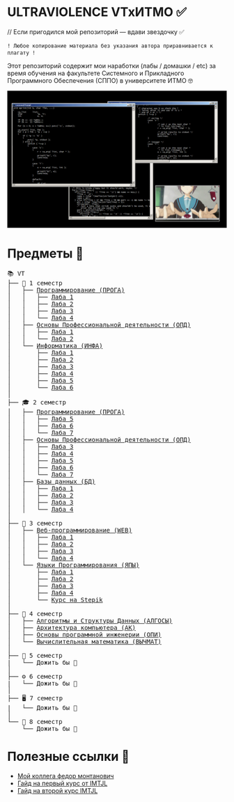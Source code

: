 # ULTRAVIOLENCE VTxИТМО ✅

// Если пригодился мой репозиторий — вдави звездочку ✅

    ! Любое копирование материала без указания автора приравнивается к плагату !

Этот репозиторий содержит мои наработки (лабы / домашки / etc) за время обучения на факультете Системного и Прикладного Программного Обеспечения (СППО) в университете ИТМО :nerd_face:

![meow](.utils/yuki_nagato.gif)

# Предметы :book:
<pre>
📚 VT
├── 🍼 1 семестр
│   ├── <a href="https://github.com/Vaneshik/VT-Labs/tree/main/java">Программирование (ПРОГА)</a>
│   │   ├── <a href="https://github.com/Vaneshik/VT-Labs/tree/main/java/lab1">Лаба 1</a>
│   │   ├── <a href="https://github.com/Vaneshik/VT-Labs/tree/main/java/lab2">Лаба 2</a>
│   │   ├── <a href="https://github.com/Vaneshik/VT-Labs/tree/main/java/lab3">Лаба 3</a>
│   │   └── <a href="https://github.com/Vaneshik/VT-Labs/tree/main/java/lab4">Лаба 4</a>
│   ├── <a href="https://github.com/Vaneshik/VT-Labs/tree/main/opd">Основы Профессиональной деятельности (ОПД)</a>
│   │   ├── <a href="https://github.com/Vaneshik/VT-Labs/tree/main/opd/lab1">Лаба 1</a>
│   │   └── <a href="https://github.com/Vaneshik/VT-Labs/tree/main/opd/lab2">Лаба 2</a>
│   └── <a href="https://github.com/Vaneshik/VT-Labs/tree/main/informatics">Информатика (ИНФА)</a>
│       ├── <a href="https://github.com/Vaneshik/VT-Labs/tree/main/informatics/lab1">Лаба 1</a>
│       ├── <a href="https://github.com/Vaneshik/VT-Labs/tree/main/informatics/lab2">Лаба 2</a>
│       ├── <a href="https://github.com/Vaneshik/VT-Labs/tree/main/informatics/lab3">Лаба 3</a>
│       ├── <a href="https://github.com/Vaneshik/VT-Labs/tree/main/informatics/lab4">Лаба 4</a>
│       ├── <a href="https://github.com/Vaneshik/VT-Labs/tree/main/informatics/lab5">Лаба 5</a>
│       └── <a href="https://github.com/Vaneshik/VT-Labs/tree/main/informatics/lab6">Лаба 6</a>
│
├── 🎓 2 семестр
│   ├── <a href="https://github.com/Vaneshik/VT-Labs/tree/main/java">Программирование (ПРОГА)</a>
│   │   ├── <a href="https://github.com/Vaneshik/prog-lab-4">Лаба 5</a>
│   │   ├── <a href="https://github.com/Vaneshik/prog-lab-6">Лаба 6</a>
│   │   └── <a href="https://www.youtube.com/watch?v=dQw4w9WgXcQ">Лаба 7</a>
│   ├── <a href="https://github.com/Vaneshik/VT-Labs/tree/main/opd">Основы Профессиональной деятельности (ОПД)</a>
│   │   ├── <a href="https://github.com/Vaneshik/VT-Labs/tree/main/opd/lab3">Лаба 3</a>
│   │   ├── <a href="https://github.com/Vaneshik/VT-Labs/tree/main/opd/lab4">Лаба 4</a>
│   │   ├── <a href="https://github.com/Vaneshik/VT-Labs/tree/main/opd/lab5">Лаба 5</a>
│   │   ├── <a href="https://github.com/Vaneshik/VT-Labs/tree/main/opd/lab6">Лаба 6</a>
│   │   └── <a href="https://github.com/Vaneshik/VT-Labs/tree/main/opd/lab7">Лаба 7</a>
│   ├── <a href="https://github.com/Vaneshik/VT-Labs/tree/main/bd">Базы данных (БД)</a>
│   │   ├── <a href="https://github.com/Vaneshik/VT-Labs/tree/main/bd/lab1">Лаба 1</a>
│   │   ├── <a href="https://github.com/Vaneshik/VT-Labs/tree/main/bd/lab2">Лаба 2</a>
│   │   ├── <a href="https://github.com/Vaneshik/VT-Labs/tree/main/bd/lab3">Лаба 3</a>
│   │   └── <a href="https://github.com/Vaneshik/VT-Labs/tree/main/bd/lab4">Лаба 4</a>
│
├── 📖 3 семестр
│   ├── <a href="https://github.com/Vaneshik/VT-Labs/tree/main/web">Веб-программирование (WEB)</a>
│   │   ├── <a href="https://github.com/Vaneshik/VT-Labs/tree/main/web/lab1">Лаба 1</a>
│   │   ├── <a href="https://github.com/Vaneshik/VT-Labs/tree/main/web/lab2">Лаба 2</a>
│   │   ├── <a href="https://github.com/Vaneshik/VT-Labs/tree/main/web/lab3">Лаба 3</a>
│   │   └── <a href="https://github.com/Vaneshik/VT-Labs/tree/main/web/lab4">Лаба 4</a>
│   └── <a href="https://github.com/Vaneshik/VT-Labs/tree/main/llp">Языки Программирования (ЯПЫ)</a>
│       ├── <a href="https://github.com/Vaneshik/VT-Labs/tree/main/llp/lab1">Лаба 1</a>
│       ├── <a href="https://github.com/Vaneshik/VT-Labs/tree/main/llp/lab2">Лаба 2</a>
│       ├── <a href="https://github.com/Vaneshik/VT-Labs/tree/main/llp/lab3">Лаба 3</a>
│       ├── <a href="https://github.com/Vaneshik/VT-Labs/tree/main/llp/lab4">Лаба 4</a>
│       └── <a href="https://stepik.org/course/12345">Курс на Stepik</a>
│
├── 📂 4 семестр
│   ├── <a href="https://github.com/Vaneshik/VT-Labs/tree/main/algo">Алгоритмы и Структуры Данных (АЛГОСЫ)</a>
│   ├── <a href="https://github.com/Vaneshik/VT-Labs/tree/main/archcomp">Архитектура компьютера (АК)</a>
│   ├── <a href="https://github.com/Vaneshik/VT-Labs/tree/main/opi">Основы программной инженерии (ОПИ)</a>
│   └── <a href="https://github.com/Vaneshik/VT-Labs/tree/main/computmath">Вычислительная математика (ВЫЧМАТ)</a>
│
├── 🔬 5 семестр
|   └── Дожить бы 🥶
│
├── ⚙️ 6 семестр
|   └── Дожить бы 🥶
│
├── 🖥️ 7 семестр
|   └── Дожить бы 🥶
│
└── 🎯 8 семестр
    └── Дожить бы 🥶
</pre>

# Полезные ссылки :mag_right:

* [Мой коллега федор монтанович](https://github.com/2BuRy1)
* [Гайд на первый курс от IMTJL](https://github.com/Imtjl/1st-year-guide)
* [Гайд на второй курс IMTJL](https://github.com/Imtjl/2t-year-guide)
